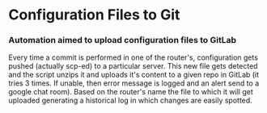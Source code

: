 # Configuration Files to Git
### Automation aimed to upload configuration files to GitLab ###

 Every time a commit is performed in one of the router's, configuration gets pushed (actually scp-ed) to a particular server. This new file gets detected
  and the script unzips it and uploads it's content to a given repo in GitLab (it tries 3 times. If unable, then error message is logged and an alert send to a
   google chat room). Based on the router's name the file to which it will get uploaded generating a historical log in which changes are easily spotted. 